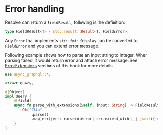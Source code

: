 # Error handling

Resolve can return a `FieldResult`, following is the definition:

```rust
type FieldResult<T> = std::result::Result<T, FieldError>;
```

Any `Error` that implements `std::fmt::Display` can be converted to `FieldError` and you can extend error message.

Following example shows how to parse an input string to integer. When parsing failed, it would return error and attach error message.
See [ErrorExtensions](error_extensions.md) sections of this book for more details.

```rust
use async_graphql::*;

struct Query;

#[Object]
impl Query {
    #[field]
    async fn parse_with_extensions(&self, input: String) -> FieldResult<i32> {
        Ok("234a"
            .parse()
            .map_err(|err: ParseIntError| err.extend_with(|_| json!({"code": 400})))?)
    }
}
```
